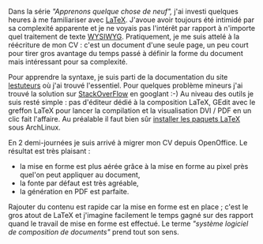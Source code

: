 <!-- title: Découvrir LaTeX -->
<!-- category: GNU/Linux -->

Dans la série *"Apprenons quelque chose de neuf",* j'ai investi quelques heures
à me familiariser avec [LaTeX](http://fr.wikipedia.org/wiki/LaTeX).<!-- more --> J'avoue
avoir toujours été intimidé par sa complexité apparente et je ne voyais pas
l'intérêt par rapport à n'importe quel traitement de texte
[WYSIWYG](http://fr.wikipedia.org/wiki/WYSIWYG). Pratiquement, je me suis
attelé à la réécriture de mon CV : c'est un document d'une seule page, un
peu court pour tirer gros avantage du temps passé à définir la forme du
document mais intéressant pour sa complexité.

Pour apprendre la syntaxe, je suis parti de la documentation du site
[lestuteurs](http://www.tuteurs.ens.fr/logiciels/latex/) où j'ai trouvé
l'essentiel. Pour quelques problème mineurs j'ai trouvé la solution sur
[StackOverFlow](http://stackoverflow.com/) en googlant :-) Au niveau des outils
je suis resté simple : pas d'éditeur dédié à la composition LaTeX, GEdit
avec le greffon LaTeX pour lancer la compilation et la visualisation DVI / PDF
en un clic fait l'affaire. Au préalable il faut bien sûr [installer les
paquets LaTeX](http://wiki.archlinux.org/index.php/LaTeX) sous ArchLinux.

En 2 demi-journées je suis arrivé à migrer mon CV depuis OpenOffice. Le
résultat est très plaisant :

-    la mise en forme est plus aérée grâce à la mise en forme au pixel près quel'on peut appliquer au document,
-    la fonte par défaut est très agréable,
-    la génération en PDF est parfaite.

Rajouter du contenu est rapide car la mise en forme est en place ; c'est le gros
atout de LaTeX et j'imagine facilement le temps gagné sur des rapport quand le
travail de mise en forme est effectué. Le terme *"système logiciel de
composition de documents"* prend tout son sens.